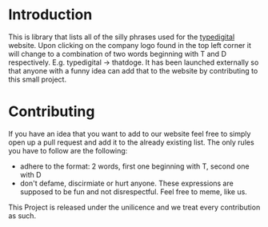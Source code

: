 # Introduction

This is library that lists all of the silly phrases used for the [typedigital](https://typedigital.de/) website. 
Upon clicking on the company logo found in the top left corner it will change to a combination of two words beginning with T and D respectively. E.g. typedigital -> thatdoge. It has been launched externally so that anyone with a funny idea can add that to the website by contributing to this small project.

# Contributing

If you have an idea that you want to add to our website feel free to simply open up a pull request and add it to the already existing list. 
The only rules you have to follow are the following: 

 - adhere to the format: 2 words, first one beginning with T, second one with D
 - don't defame, discirmiate or hurt anyone. These expressions are supposed to be fun and not disrespectful. Feel free to meme, like us.

This Project is released under the unilicence and we treat every contribution as such.  